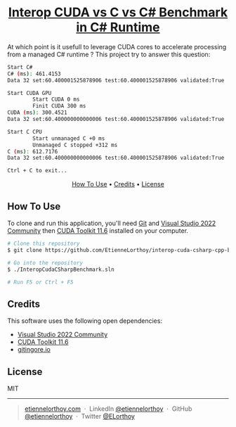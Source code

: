 
<h1 align="center">
  <br>
   <a href="https://etiennelorthoy.com">Interop CUDA vs C vs C# Benchmark in C# Runtime</a>
  <br>
</h1>

At which point is it usefull to leverage CUDA cores to accelerate processing from a managed C# runtime ? This project try to answer this question:

```bash
Start C#
C# (ms): 461.4153
Data 32 set:60.400001525878906 test:60.400001525878906 validated:True

Start CUDA GPU
        Start CUDA 0 ms
        Finit CUDA 300 ms
CUDA (ms): 300.4521
Data 32 set:60.400000000000006 test:60.400001525878906 validated:True

Start C CPU
        Start unmanaged C +0 ms
        Unmanaged C stopped +312 ms
C (ms): 612.7176
Data 32 set:60.400000000000006 test:60.400001525878906 validated:True

Ctrl + C to exit...
```

<p align="center">
  <a href="#how-to-use">How To Use</a> •
  <a href="#credits">Credits</a> •
  <a href="#license">License</a>
</p>

## How To Use

To clone and run this application, you'll need [Git](https://git-scm.com) and [Visual Studio 2022 Community](https://visualstudio.microsoft.com/downloads/) then [CUDA Toolkit 11.6](https://developer.nvidia.com/cuda-downloads?target_os=Windows&target_arch=x86_64) installed on your computer.

```bash
# Clone this repository
$ git clone https://github.com/EtienneLorthoy/interop-cuda-csharp-cpp-benchmark

# Go into the repository
$ ./InteropCudaCSharpBenchmark.sln

# Run F5 or Ctrl + F5
```

## Credits

This software uses the following open dependencies:

- [Visual Studio 2022 Community](https://visualstudio.microsoft.com/downloads/)
- [CUDA Toolkit 11.6](https://developer.nvidia.com/cuda-downloads?target_os=Windows&target_arch=x86_64)
- [gitingore.io](https://www.toptal.com/developers/gitignore)

## License

MIT

---

> [etiennelorthoy.com](https://etiennelorthoy.com) &nbsp;&middot;&nbsp;
> LinkedIn [@etiennelorthoy](https://www.linkedin.com/in/etienne-lorthoy/) &nbsp;&middot;&nbsp;
> GitHub [@etiennelorthoy](https://github.com/EtienneLorthoy) &nbsp;&middot;&nbsp;
> Twitter [@ELorthoy](https://twitter.com/ELorthoy)
